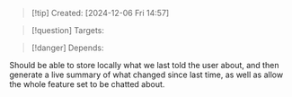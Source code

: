 
>[!tip] Created: [2024-12-06 Fri 14:57]

>[!question] Targets: 

>[!danger] Depends: 

Should be able to store locally what we last told the user about, and then generate a live summary of what changed since last time, as well as allow the whole feature set to be chatted about.
